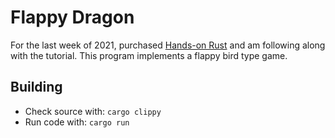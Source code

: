 # Flappy Dragon

For the last week of 2021, purchased [Hands-on Rust](https://pragprog.com/titles/hwrust/hands-on-rust/) and am following along with the tutorial.  This program implements a flappy bird type game.

## Building

* Check source with: `cargo clippy`
* Run code with: `cargo run`

